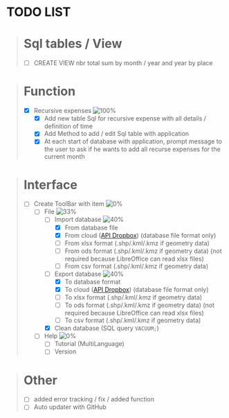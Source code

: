 # TODO LIST

> # Sql tables / View
> - [ ] CREATE VIEW nbr total sum by month / year and year by place

> # Function
> - [X] Recursive expenses ![100%](https://progress-bar.dev/33)<!-- [3/3] -->
>   - [X] Add new table Sql for recursive expense with all details / definition of time
>   - [X] Add Method to add / edit Sql table with application
>   - [X] At each start of database with application, prompt message to the user to ask if he wants to add all recurse expenses for the current month

> # Interface
>  - [ ] Create ToolBar with item ![0%](https://progress-bar.dev/0)<!-- [0/2] -->
>    - [ ] File ![33%](https://progress-bar.dev/33) <!-- [1/3] -->
>      - [ ] Import database ![40%](https://progress-bar.dev/40) <!-- [2/5] -->
>        - [X] From database file
>        - [X] From cloud ([API Dropbox](https://www.dropbox.com/developers/documentation/http/documentation)) (database file format only)
>        - [ ] From xlsx format (.shp/.kml/.kmz if geometry data)
>        - [ ] From ods format (.shp/.kml/.kmz if geometry data) (not required because LibreOffice can read xlsx files)
>        - [ ] From csv format (.shp/.kml/.kmz if geometry data)
>      - [ ] Export database ![40%](https://progress-bar.dev/40) <!-- [2/5] -->
>        - [X] To database format
>        - [X] To cloud ([API Dropbox](https://www.dropbox.com/developers/documentation/http/documentation)) (database file format only)
>        - [ ] To xlsx format (.shp/.kml/.kmz if geometry data)
>        - [ ] To ods format (.shp/.kml/.kmz if geometry data) (not required because LibreOffice can read xlsx files)
>        - [ ] To csv format (.shp/.kml/.kmz if geometry data)
>      - [X] Clean database (SQL query `VACUUM;`)
>    - [ ] Help ![0%](https://progress-bar.dev/0) <!-- [0/2] -->
>      - [ ] Tutorial (MultiLanguage) 
>      - [ ] Version

> # Other
> - [ ] added error tracking / fix / added function
> - [ ] Auto updater with GitHub
